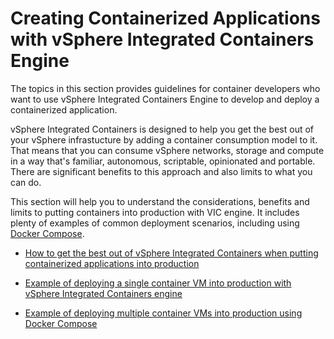 # Creating Containerized Applications with vSphere Integrated Containers Engine #

The topics in this section provides guidelines for container developers who want to use vSphere Integrated Containers Engine to develop and deploy a containerized application.

vSphere Integrated Containers is designed to help you get the best out of your vSphere infrastucture by adding a container consumption model to it. That means that you can consume vSphere networks, storage and compute in a way that's familiar, autonomous, scriptable,  opinionated and portable. There are significant benefits to this approach and also limits to what you can do.

This section will help you to understand the considerations, benefits and limits to putting containers into production with VIC engine. It includes plenty of examples of common deployment scenarios, including using [Docker Compose](https://docs.docker.com/compose/).

- [How to get the best out of vSphere Integrated Containers when putting containerized applications into production](putting_apps_into_production.md)
<!-- - [How vSphere Integrated Containers engine fits into a Continuous Integration Pipeline](vic_in_build_pipeline.md) -->
- [Example of deploying a single container VM into production with vSphere Integrated Containers engine](deploy_single_containervm.md)

- [Example of deploying multiple container VMs into production using Docker Compose](deploy_multiple_docker_compose.md)
<!-- - [Example of deploying mutiple Linux containers inside container VMs](deploy_multiple_dinv.md) -->
<!-- - [Example of deploying a hybrid approach between container VMs and Linux containers](deploy_hybrid_containervm_dinv.md) -->
